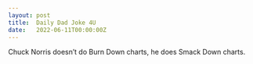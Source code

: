 ```yaml
---
layout: post
title:  Daily Dad Joke 4U
date:   2022-06-11T00:00:00Z
---
```

Chuck Norris doesn’t do Burn Down charts, he does Smack Down charts.
